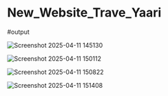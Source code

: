 <h1>New_Website_Trave_Yaari</h1>

#output

![Screenshot 2025-04-11 145130](https://github.com/user-attachments/assets/efb21119-7edc-456a-b351-3ed1418a8e54)

![Screenshot 2025-04-11 150112](https://github.com/user-attachments/assets/69a6cad6-154e-450d-8331-ae7c1b513685)

![Screenshot 2025-04-11 150822](https://github.com/user-attachments/assets/d5e5a249-995b-4ce0-9d11-47ba4be6c45d)

![Screenshot 2025-04-11 151408](https://github.com/user-attachments/assets/5f6ac388-4698-4bf1-8eb4-18f58a2d1025)
